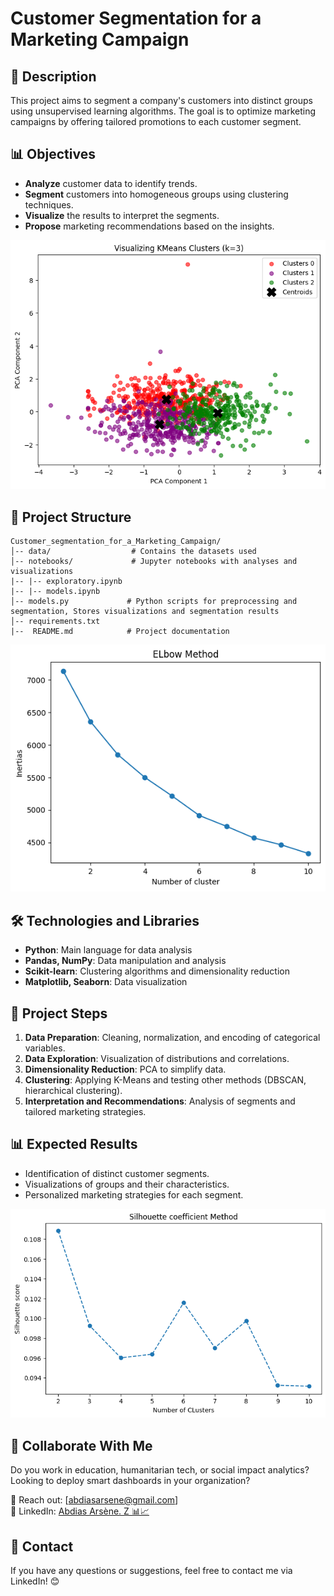 # Customer Segmentation for a Marketing Campaign

## 📌 Description

This project aims to segment a company's customers into distinct groups using unsupervised learning algorithms. The goal is to optimize marketing campaigns by offering tailored promotions to each customer segment.

## 📊 Objectives

- **Analyze** customer data to identify trends.
- **Segment** customers into homogeneous groups using clustering techniques.
- **Visualize** the results to interpret the segments.
- **Propose** marketing recommendations based on the insights.

![Customer_segmentation](./statics/centroids.png)

## 📁 Project Structure

```
Customer_segmentation_for_a_Marketing_Campaign/
│-- data/                  # Contains the datasets used
│-- notebooks/             # Jupyter notebooks with analyses and visualizations
|-- |-- exploratory.ipynb
|-- |-- models.ipynb          
│-- models.py             # Python scripts for preprocessing and segmentation, Stores visualizations and segmentation results
│-- requirements.txt
|--  README.md            # Project documentation
```

![Customer_segmentation](./statics/elbow.png)

## 🛠️ Technologies and Libraries

- **Python**: Main language for data analysis
- **Pandas, NumPy**: Data manipulation and analysis
- **Scikit-learn**: Clustering algorithms and dimensionality reduction
- **Matplotlib, Seaborn**: Data visualization

## 📌 Project Steps

1. **Data Preparation**: Cleaning, normalization, and encoding of categorical variables.
2. **Data Exploration**: Visualization of distributions and correlations.
3. **Dimensionality Reduction**: PCA to simplify data.
4. **Clustering**: Applying K-Means and testing other methods (DBSCAN, hierarchical clustering).
5. **Interpretation and Recommendations**: Analysis of segments and tailored marketing strategies.

## 📊 Expected Results

- Identification of distinct customer segments.
- Visualizations of groups and their characteristics.
- Personalized marketing strategies for each segment.

![Customer_segmentation](./statics/silhouette.png)

## 🤝 Collaborate With Me

Do you work in education, humanitarian tech, or social impact analytics?  
Looking to deploy smart dashboards in your organization?

📩 Reach out: [abdiasarsene@gmail.com]  
🔗 LinkedIn: [Abdias Arsène. Z 📊📈](https://www.linkedin.com/in/abdias-arsene)

## 📩 Contact

If you have any questions or suggestions, feel free to contact me via LinkedIn! 😊
